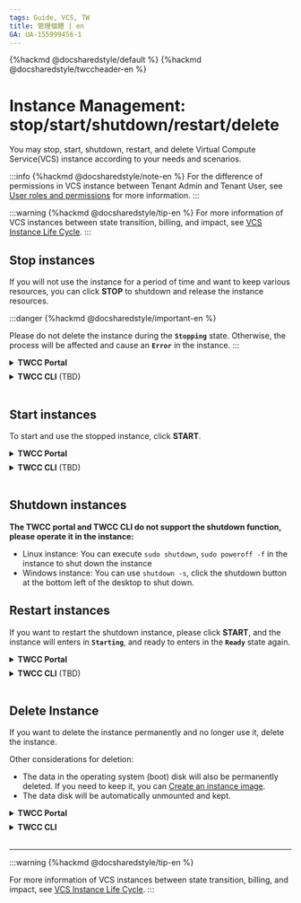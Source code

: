 ```yaml
---
tags: Guide, VCS, TW
title: 管理個體 | en
GA: UA-155999456-1
---
```



{%hackmd @docsharedstyle/default %}
{%hackmd @docsharedstyle/twccheader-en %}

# Instance Management: stop/start/shutdown/restart/delete

You may stop, start, shutdown, restart, and delete Virtual Compute Service(VCS) instance according to your needs and scenarios.

:::info
{%hackmd @docsharedstyle/note-en %}
For the difference of permissions in VCS instance between Tenant Admin and Tenant User, see [<ins>User roles and permissions</ins>](https://man.twcc.ai/@twccdocs/role-main-en/https%3A%2F%2Fman.twcc.ai%2F%40twccdocs%2Frole-compute-en#虛擬運算服務) for more information.
:::

:::warning
{%hackmd @docsharedstyle/tip-en %}
For more information of VCS instances between state transition, billing, and impact, see [<ins>VCS Instance Life Cycle</ins>](https://man.twcc.ai/@twccdocs/concept-vcs-lifecycle-en).
:::

## Stop instances

If you will not use the instance for a period of time and want to keep various resources, you can click **STOP** to shutdown and release the instance resources.

:::danger
{%hackmd @docsharedstyle/important-en %}

Please do not delete the instance during the **`Stopping`** state. Otherwise, the process will be affected and cause an **`Error`** in the instance.
:::

<!-- 1 start -->

<details class="docspoiler">

<summary><b>TWCC Portal</b></summary>

<br>

- Go to the **VCS Instance Management** page > select the instance > click **STOP** at the top.

![](https://cos.twcc.ai/SYS-MANUAL/uploads/upload_7c3394008a508e87b15f4f260ee54816.png)

- Or click <i class="fa fa-ellipsis-v fa-20" aria-hidden="true"></i> next to the instance &nbsp; > click **STOP**.
- Or enter the **VCS Instance Details** page > click **STOP** at the top.


</details>

<!-- Space -->

<div style="height:8px"></div>

<!-- 2. start -->

<details class="docspoiler">

<summary><b>TWCC CLI</b> (TBD) </summary>

<br>

</details>

<br>



## Start instances

To start and use the stopped instance, click **START**.

<!-- 1 start -->

<details class="docspoiler">

<summary><b>TWCC Portal</b></summary>

<br>

- Go to the **VCS Instance Management** page > select the instance > click **START** at the top.

![](https://cos.twcc.ai/SYS-MANUAL/uploads/upload_17097615c8df0573a7d9808b59720bce.png)


- Or click <i class="fa fa-ellipsis-v fa-20" aria-hidden="true"></i> next to the instance &nbsp; > click **START**.
- Or enter the **VCS Instance Details** page > click **START** at the top.

</details>

<!-- Space -->

<div style="height:8px"></div>

<!-- 2. start -->

<details class="docspoiler">

<summary><b>TWCC CLI</b> (TBD) </summary>

<br>

</details>

<br>


## Shutdown instances

**The TWCC portal and TWCC CLI do not support the shutdown function, please operate it in the instance:**

- Linux instance: You can execute `sudo shutdown`, `sudo poweroff -f` in the instance to shut down the instance
- Windows instance: You can use `shutdown -s`, click the shutdown button at the bottom left of the desktop to shut down.

## Restart instances

If you want to restart the shutdown instance, please click **START**, and the instance will enters in **`Starting`**, and ready to enters in the **`Ready`** state again.


<!-- 1 start -->

<details class="docspoiler">

<summary><b>TWCC Portal</b></summary>

<br>

- Go to the **VCS Instace Management** page > select the instance > click **START** at the top.

![](https://cos.twcc.ai/SYS-MANUAL/uploads/upload_87d03bbe71561f2c4c087393fe71c1c2.png)

- Or click <i class="fa fa-ellipsis-v fa-20" aria-hidden="true"></i> next to the instance &nbsp; > click **START**.
- Or enter the **VCS Instance Details** page > click **START** at the top.

</details>

<!-- Space -->

<div style="height:8px"></div>

<!-- 2. start -->

<details class="docspoiler">

<summary><b>TWCC CLI</b> (TBD) </summary>

<br>

</details>

<br>


## Delete Instance

If you want to delete the instance permanently and no longer use it, delete the instance.

Other considerations for deletion:
- The data in the operating system (boot) disk will also be permanently deleted. If you need to keep it, you can [Create an instance image](https://man.twcc.ai/@TWSC/vcs-vds-instance-image-zh).
- The data disk will be automatically unmounted and kept.

<!-- 1 start -->

<details class="docspoiler">

<summary><b>TWCC Portal</b></summary>

<br>

- Go to the **VCS Instance Management** page > click <i class="fa fa-ellipsis-v fa-20" aria-hidden="true"></i> next to the instance &nbsp; > Click **DELETE**.

![](https://cos.twcc.ai/SYS-MANUAL/uploads/upload_5d72553b5f80e7d41b981f6314092a27.png)

- Or go to the **VCS Instance Details** page > click **DELETE** at the top.

</details>

<!-- Space -->

<div style="height:8px"></div>

<!-- 2. start -->

<details class="docspoiler">

<summary><b>TWCC CLI</b></summary>

<br>

### Command

```bash
$ twccli mk vcs -s   #Instance's ID
$ twccli ls vcs      #View result
```

### Example

- Delete the instance's ID is **`937651`**, and check if it is deleted.

```
$ twccli rm vcs -s 937651
$ twccli ls vcs
```

![](https://cos.twcc.ai/SYS-MANUAL/uploads/upload_024803eddc7136ec4fa25af5fe2ddc84.png)

</details>

<br>


---

:::warning
{%hackmd @docsharedstyle/tip-en %}

For more information of VCS instances between state transition, billing, and impact, see [<ins>VCS Instance Life Cycle</ins>](https://man.twcc.ai/@twccdocs/concept-vcs-lifecycle-en).
:::


